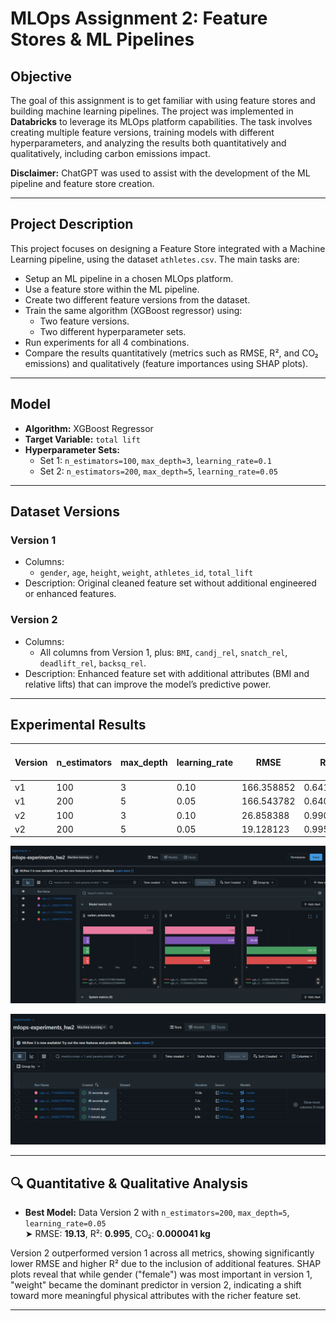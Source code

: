 # MLOps Assignment 2: Feature Stores & ML Pipelines

## Objective
The goal of this assignment is to get familiar with using feature stores and building machine learning pipelines. The project was implemented in **Databricks** to leverage its MLOps platform capabilities. The task involves creating multiple feature versions, training models with different hyperparameters, and analyzing the results both quantitatively and qualitatively, including carbon emissions impact.

**Disclaimer:** ChatGPT was used to assist with the development of the ML pipeline and feature store creation.

---

## Project Description
This project focuses on designing a Feature Store integrated with a Machine Learning pipeline, using the dataset `athletes.csv`. The main tasks are:

- Setup an ML pipeline in a chosen MLOps platform.
- Use a feature store within the ML pipeline.
- Create two different feature versions from the dataset.
- Train the same algorithm (XGBoost regressor) using:
  - Two feature versions.
  - Two different hyperparameter sets.
- Run experiments for all 4 combinations.
- Compare the results quantitatively (metrics such as RMSE, R², and CO₂ emissions) and qualitatively (feature importances using SHAP plots).

---

## Model

- **Algorithm:** XGBoost Regressor
- **Target Variable:** `total lift`
- **Hyperparameter Sets:**
  - Set 1: `n_estimators=100`, `max_depth=3`, `learning_rate=0.1`
  - Set 2: `n_estimators=200`, `max_depth=5`, `learning_rate=0.05`

---

## Dataset Versions

### Version 1
- Columns:
  - `gender`, `age`, `height`, `weight`, `athletes_id`, `total_lift`
- Description: Original cleaned feature set without additional engineered or enhanced features.

### Version 2
- Columns:
  - All columns from Version 1, plus: `BMI`, `candj_rel`, `snatch_rel`, `deadlift_rel`, `backsq_rel`.
- Description: Enhanced feature set with additional attributes (BMI and relative lifts) that can improve the model’s predictive power.

---

## Experimental Results

| Version | n_estimators | max_depth | learning_rate | RMSE       | R²       | CO₂ Emissions (kg) |
|---------|--------------|-----------|---------------|------------|----------|--------------------|
| v1      | 100          | 3         | 0.10          | 166.358852 | 0.641063 | 0.000004           |
| v1      | 200          | 5         | 0.05          | 166.543782 | 0.640264 | 0.000004           |
| v2      | 100          | 3         | 0.10          | 26.858388  | 0.990592 | 0.000004           |
| v2      | 200          | 5         | 0.05          | 19.128123  | 0.995228 | 0.000041           |

![Performance Plots](xgb_plots.png)

![Runtimes](xgb_runtimes.png)

---
## 🔍 Quantitative & Qualitative Analysis

- **Best Model:** Data Version 2 with `n_estimators=200`, `max_depth=5`, `learning_rate=0.05`  
  ➤ RMSE: **19.13**, R²: **0.995**, CO₂: **0.000041 kg**

Version 2 outperformed version 1 across all metrics, showing significantly lower RMSE and higher R² due to the inclusion of additional features. SHAP plots reveal that while gender ("female") was most important in version 1, "weight" became the dominant predictor in version 2, indicating a shift toward more meaningful physical attributes with the richer feature set.


---
